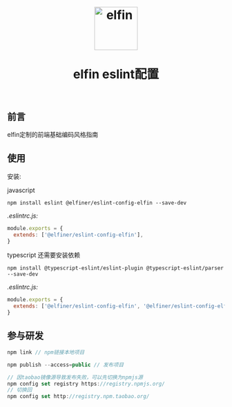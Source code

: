 <h1 align="center">
<br>
  <a href="https://github.com/XyyF/XyyF"><img src="https://cdn.jsdelivr.net/gh/XyyF/pic_bed/images/elfin.png" alt="elfin" width="100"></a>
  <br>
    <br>
  elfin eslint配置
  <br><br>
</h1>

## 前言

elfin定制的前端基础编码风格指南

## 使用

安装:

javascript

```shell
npm install eslint @elfiner/eslint-config-elfin --save-dev
```

_.eslintrc.js:_

```javascript
module.exports = {
  extends: ['@elfiner/eslint-config-elfin'],
}
```

typescript 还需要安装依赖

```shell
npm install @typescript-eslint/eslint-plugin @typescript-eslint/parser --save-dev
```

_.eslintrc.js:_

```javascript
module.exports = {
  extends: ['@elfiner/eslint-config-elfin', '@elfiner/eslint-config-elfin/ts'],
}
```

## 参与研发
```js
npm link // npm链接本地项目

npm publish --access=public // 发布项目

// 因taobao镜像源导致发布失败，可以先切换为npmjs源
npm config set registry https://registry.npmjs.org/
// 切换回
npm config set http://registry.npm.taobao.org/
```